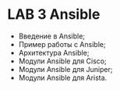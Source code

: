 # LAB 3 Ansible

* Введение в Ansible;
* Пример работы с Ansible;
* Архитектура Ansible;
* Модули Ansible для Cisco;
* Модули Ansible для Juniper;
* Модули Ansible для Arista.